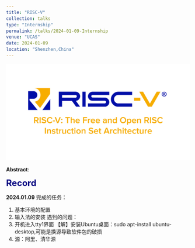 ```yaml
---
title: "RISC-V"
collection: talks
type: "Internship"
permalink: /talks/2024-01-09-Internship
venue: "UCAS"
date: 2024-01-09
location: "Shenzhen,China"
---
```


<img src="/images/R.jpg" alt="RISC-V" title="RISC-V" width="800" >  

__Abstract__:

<font color=Navy size=5 > <strong> Record </strong> </font>  

__2024.01.09__
完成的任务：
1. 基本环境的配置
2. 输入法的安装
遇到的问题：
1. 开机进入tty1界面 【解】安装Ubuntu桌面：sudo apt-install ubuntu-desktop,可能是换源导致软件包的破损
2. 源：阿里、清华源


